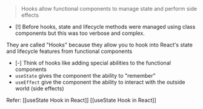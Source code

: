 > Hooks allow functional components to manage state and perform side effects
- [!] Before hooks, state and lifecycle methods were managed using class components but this was too verbose and complex.

They are called "Hooks" because they allow you to hook into React's state and lifecycle features from functional components

- [-] Think of hooks like adding special abilities to the functional components
- `useState` gives the component the ability to "remember"
- `useEffect` give the component the ability to interact with the outside world (side effects)

Refer:
[[useState Hook in React]]
[[useState Hook in React]]
